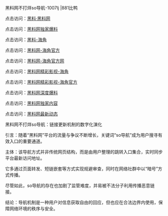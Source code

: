 黑料网不打烊so导航-1007lj |881比鸭

点击访问：<a href="https://heiliaolvzlu3.pages.dev">黑料·黑料网</a>

点击访问：<a href="https://heiliaoyvnrda.pages.dev">黑料网独家爆料</a>

点击访问：<a href="https://heiliaokof3cy.pages.dev">黑料-海角</a>

点击访问：<a href="https://heiliao3gvg9.pages.dev">黑料网-海角官方</a>

点击访问：<a href="https://heiliao9wsbg3.pages.dev">黑料网-海角官方网</a>

点击访问：<a href="https://heiliao5s28gk.pages.dev">黑料网精彩影视-海角</a>

点击访问：<a href="https://heiliaoxfe5rb.pages.dev">黑料网精彩影视-海角官方</a>

点击访问：<a href="https://heiliaoryrhyu.pages.dev">黑料网深度爆料</a>

点击访问：<a href="https://heiliaoubleqx.pages.dev">黑料网独家内容</a>

点击访问：<a href="https://heiliaox6jgh3.pages.dev">黑料网最新动态</a>

黑料网不打烊so导航：链接更新机制的数字化演化

引言：随着“黑料网”平台的流量与争议不断增长，关键词“so导航”成为用户搜寻有效入口的重要通道。

主体：该导航方式并非传统网页结构，而是由用户整理的跳转入口集合，实时同步平台最新访问地址。

它多通过页面转发、短链嵌套等方式实现规避审查，同时在网络社群中以“暗号”方式传播。

尽管如此，so导航的存在也加剧了监管难度，并易被不法分子利用传播恶意链接。

结论：导航机制是一种用户对信息获取自由的回应，但也应在合法边界内使用，保障网络环境的秩序与安全。
